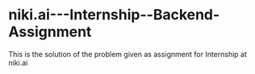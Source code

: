 # niki.ai---Internship--Backend-Assignment
This is the solution of the problem given as assignment for Internship at niki.ai
